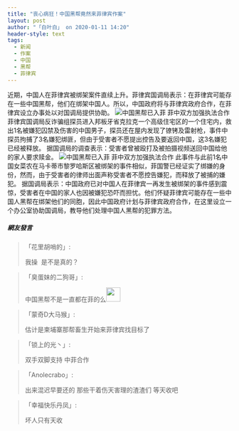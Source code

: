 ```yaml
---
title: "丧心病狂！中国黑帮竟然来菲律宾作案"
layout: post
author: "「白叶白」 on 2020-01-11 14:20"
header-style: text
tags:
  - 新闻
  - 作案
  - 中国
  - 黑帮
  - 菲律宾
---
```


近期，中国人在菲律宾被绑架案件直续上升。菲律宾国调局表示：在菲律宾可能存在一些中国黑帮，他们在绑架中国人。所以，中国政府将与菲律宾政府合作，在菲律宾设立办事处以对国调局提供协助。
<img src="http://images.feileyuan.com/images/ueditor/202001111417000033.png" title="中国黑帮已入菲 菲中双方加强执法合作" alt="中国黑帮已入菲 菲中双方加强执法合作">
菲律宾国调局反诈骗组探员进入邦板牙省克拉克一个高级住宅区的一个住宅内，救出1名被嫌犯囚禁及伤害的中国男子，探员还在屋内发现了镣铐及雷射枪，事件中探员拘捕了3名嫌犯绑匪，但由于受害者不愿提出控告及要返回中国，这3名嫌犯已经被释放。
据国调局的调查表示：受害者曾被殴打及被拍摄视频送回中国给他的家人要求赎金。
<img src="http://images.feileyuan.com/images/ueditor/202001111417000046.png" title="中国黑帮已入菲 菲中双方加强执法合作" alt="中国黑帮已入菲 菲中双方加强执法合作">
此事件与此前1名中国女菜农在马卡蒂市黎罗哈斯区被绑架的事件相似，菲国警已经证实了绑嫌的身份，然而，由于受害者的律师出面声称受害者不愿控告嫌犯，而释放了被捕的嫌犯。
据国调局表示：中国政府已对中国人在菲律宾一再发生被绑架的事件感到震惊，受害者在中国的家人也因被嫌犯恐吓而担忧。他们怀疑菲律宾可能存在一些中国人黑帮在绑架他们的同胞，因此中国政府计划与菲律宾政府合作，在这里设立一个办公室协助国调局，教导他们处理中国人黑帮的犯罪方法。

##### 網友發言 
> 「花里胡哨的」:
> <p>我操&nbsp; 是不是真的？</p>

> 「臭蛋妹的二狗哥」:
> <p>中国黑帮不是一直都在菲的么<img src="http://images.feileyuan.com/images/ueditor/dialogs/emotion/images/default/df_008.gif" width="32" height="32"></p>

> 「蒙奇D大马猴」:
> <p>估计是柬埔寨那帮畜生开始来菲律宾找目标了</p>

> 「锁上的光丶」:
> <p>双手双脚支持 中菲合作</p>

> 「Anolecrabo」:
> <p>出来混迟早要还的 那些干着伤天害理的渣渣们 等天收吧</p>

> 「幸福快乐丹凤」:
> <p>坏人只有天收</p>


